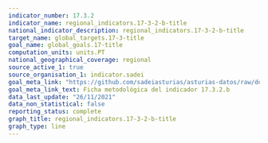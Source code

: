 ```yaml
---
indicator_number: 17.3.2
indicator_name: regional_indicators.17-3-2-b-title
national_indicator_description: regional_indicators.17-3-2-b-title
target_name: global_targets.17-3-title
goal_name: global_goals.17-title
computation_units: units.PT
national_geographical_coverage: regional
source_active_1: true
source_organisation_1: indicator.sadei
goal_meta_link: "https://github.com/sadeiasturias/asturias-datos/raw/develop/descargas/metodologia/17.3.2.b.pdf"
goal_meta_link_text: Ficha metodológica del indicador 17.3.2.b
data_last_update: "26/11/2021"
data_non_statistical: false
reporting_status: complete
graph_title: regional_indicators.17-3-2-b-title
graph_type: line
---
```

